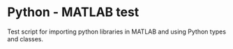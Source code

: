 # Python - MATLAB test
Test script for importing python libraries in MATLAB and using Python types and classes.
